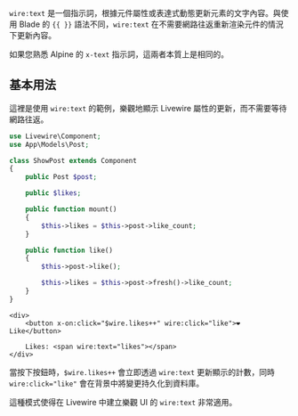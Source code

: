 `wire:text` 是一個指示詞，根據元件屬性或表達式動態更新元素的文字內容。與使用 Blade 的 `{{ }}` 語法不同，`wire:text` 在不需要網路往返重新渲染元件的情況下更新內容。

如果您熟悉 Alpine 的 `x-text` 指示詞，這兩者本質上是相同的。

## 基本用法

這裡是使用 `wire:text` 的範例，樂觀地顯示 Livewire 屬性的更新，而不需要等待網路往返。

```php
use Livewire\Component;
use App\Models\Post;

class ShowPost extends Component
{
    public Post $post;

    public $likes;

    public function mount()
    {
        $this->likes = $this->post->like_count;
    }

    public function like()
    {
        $this->post->like();

        $this->likes = $this->post->fresh()->like_count;
    }
}
```

```blade
<div>
    <button x-on:click="$wire.likes++" wire:click="like">❤️ Like</button>

    Likes: <span wire:text="likes"></span>
</div>
```

當按下按鈕時，`$wire.likes++` 會立即透過 `wire:text` 更新顯示的計數，同時 `wire:click="like"` 會在背景中將變更持久化到資料庫。

這種模式使得在 Livewire 中建立樂觀 UI 的 `wire:text` 非常適用。
